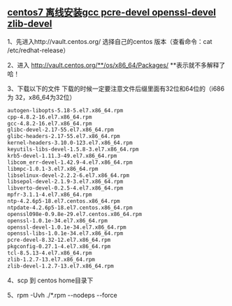 ## [centos7 离线安装gcc pcre-devel openssl-devel zlib-devel](https://www.cnblogs.com/chouc/p/7447039.html)

1、先进入http://vault.centos.org/ 选择自己的centos 版本（查看命令：cat /etc/redhat-release）

2、进入 http://vault.centos.org/**/os/x86_64/Packages/  **表示就不多解释了哈！

3、下载以下的文件  下载的时候一定要注意文件后缀里面有32位和64位的（i686 为 32，x86_64为32位）

```bash
autogen-libopts-5.18-5.el7.x86_64.rpm
cpp-4.8.2-16.el7.x86_64.rpm
gcc-4.8.2-16.el7.x86_64.rpm
glibc-devel-2.17-55.el7.x86_64.rpm
glibc-headers-2.17-55.el7.x86_64.rpm
kernel-headers-3.10.0-123.el7.x86_64.rpm
keyutils-libs-devel-1.5.8-3.el7.x86_64.rpm
krb5-devel-1.11.3-49.el7.x86_64.rpm
libcom_err-devel-1.42.9-4.el7.x86_64.rpm
libmpc-1.0.1-3.el7.x86_64.rpm
libselinux-devel-2.2.2-6.el7.x86_64.rpm
libsepol-devel-2.1.9-3.el7.x86_64.rpm
libverto-devel-0.2.5-4.el7.x86_64.rpm
mpfr-3.1.1-4.el7.x86_64.rpm
ntp-4.2.6p5-18.el7.centos.x86_64.rpm
ntpdate-4.2.6p5-18.el7.centos.x86_64.rpm
openssl098e-0.9.8e-29.el7.centos.x86_64.rpm
openssl-1.0.1e-34.el7.x86_64.rpm
openssl-devel-1.0.1e-34.el7.x86_64.rpm
openssl-libs-1.0.1e-34.el7.x86_64.rpm
pcre-devel-8.32-12.el7.x86_64.rpm
pkgconfig-0.27.1-4.el7.x86_64.rpm
tcl-8.5.13-4.el7.x86_64.rpm
zlib-1.2.7-13.el7.x86_64.rpm
zlib-devel-1.2.7-13.el7.x86_64.rpm
```

4、scp 到 centos home目录下

5、rpm -Uvh ./*.rpm --nodeps --force